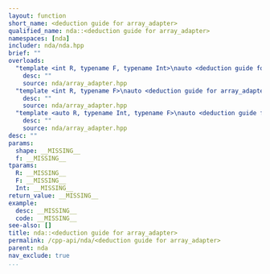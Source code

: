 ```yaml
---
layout: function
short_name: <deduction guide for array_adapter>
qualified_name: nda::<deduction guide for array_adapter>
namespaces: [nda]
includer: nda/nda.hpp
brief: ""
overloads:
  "template <int R, typename F, typename Int>\nauto <deduction guide for array_adapter>(const std::array<type-parameter-0-2, R> & shape, F f)-> array_adapter<R, F>":
    desc: ""
    source: nda/array_adapter.hpp
  "template <int R, typename F>\nauto <deduction guide for array_adapter>(array_adapter<R, F> )-> array_adapter<R, F>":
    desc: ""
    source: nda/array_adapter.hpp
  "template <auto R, typename Int, typename F>\nauto <deduction guide for array_adapter>(std::array<Int, R> , F )-> array_adapter<R, F>":
    desc: ""
    source: nda/array_adapter.hpp
desc: ""
params:
  shape: __MISSING__
  f: __MISSING__
tparams:
  R: __MISSING__
  F: __MISSING__
  Int: __MISSING__
return_value: __MISSING__
example:
  desc: __MISSING__
  code: __MISSING__
see-also: []
title: nda::<deduction guide for array_adapter>
permalink: /cpp-api/nda/<deduction guide for array_adapter>
parent: nda
nav_exclude: true
...
```


